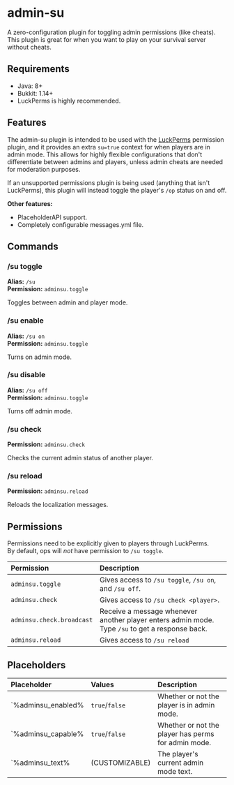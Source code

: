 # admin-su

A zero-configuration plugin for toggling admin permissions (like cheats).
This plugin is great for when you want to play on your survival server without cheats.

## Requirements

- Java: 8+
- Bukkit: 1.14+
- LuckPerms is highly recommended.

## Features

The admin-su plugin is intended to be used with the [LuckPerms](https://www.spigotmc.org/resources/luckperms.28140/) permission plugin,
and it provides an extra `su=true` context for when players are in admin mode.
This allows for highly flexible configurations that don't differentiate between admins and players, unless admin cheats are needed for moderation purposes.   

If an unsupported permissions plugin is being used (anything that isn't LuckPerms), this plugin will instead toggle the player's `/op` status on and off.

**Other features:**
- PlaceholderAPI support.
- Completely configurable messages.yml file.

## Commands

### /su toggle
**Alias:** `/su`  
**Permission:** `adminsu.toggle`

Toggles between admin and player mode.

### /su enable
**Alias:** `/su on`  
**Permission:** `adminsu.toggle`

Turns on admin mode.

### /su disable
**Alias:** `/su off`  
**Permission:** `adminsu.toggle`

Turns off admin mode.

### /su check
**Permission:** `adminsu.check`

Checks the current admin status of another player.

### /su reload
**Permission:** `adminsu.reload`

Reloads the localization messages.

## Permissions

Permissions need to be explicitly given to players through LuckPerms.  
By default, ops will *not* have permission to `/su toggle`.

|Permission|Description|
|:--|:--|
|`adminsu.toggle`|Gives access to `/su toggle`, `/su on`, and `/su off`.|  
|`adminsu.check`|Gives access to `/su check <player>`.|  
|`adminsu.check.broadcast`|Receive a message whenever another player enters admin mode. Type `/su` to get a response back.|
|`adminsu.reload`|Gives access to `/su reload`|

## Placeholders

|Placeholder|Values|Description|
|:--|:--|:--|
|`%adminsu_enabled%|`true`/`false`|Whether or not the player is in admin mode.|
|`%adminsu_capable%|`true`/`false`|Whether or not the player has perms for admin mode.|
|`%adminsu_text%|(CUSTOMIZABLE)|The player's current admin mode text.|
